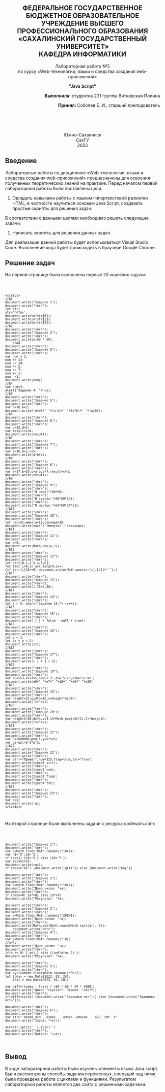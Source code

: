 <p></p>

<h2 align="center">ФЕДЕРАЛЬНОЕ ГОСУДАРСТВЕННОЕ БЮДЖЕТНОЕ ОБРАЗОВАТЕЛЬНОЕ УЧРЕЖДЕНИЕ ВЫСШЕГО ПРОФЕССИОНАЛЬНОГО ОБРАЗОВАНИЯ «САХАЛИНСКИЙ ГОСУДАРСТВЕННЫЙ УНИВЕРСИТЕТ» <br> КАФЕДРА ИНФОРМАТИКИ </h2>
<p align="center">Лабораторная работа №5 <br>
по курсу «Web-технологии, языки и средства создания web-приложений» 

<p align="center"><b>"Java Script"</b><p>
<p align="right"><b>Выполнила: </b> студентка 231 группы Витковская Полина</p>
<p  align="right"><b>Принял: </b> Соболев Е. И., старший преподователь</p>
<br>
<br>
<br>
<p align="center">Южно-Сахалинск <br> СахГУ <br> 2023</p>
<h2> Введение </h2>
<p>Лабораторные работы по дисциплине «Web-технологии, языки и средства создания web-приложений» предназначены для освоения полученных теоретических знаний на практике. Перед началом первой лабораторной работы были поставлены цели: <br>
<ol>
  <li>Овладеть навыками работы с языком гипертекстовой разметки HTML, в частности научиться основам Java Script, создавать простые скрипты для решения задач.
</ol>
В соответствии с данными целями необходимо решить следующие задачи:
<ol>
   <li> Написать скрипты для решения данных задач.
   </ol>
Для реализации данной работы будет использоваться Visual Studio Code. Выполнение кода будет происходить в браузере Google Chrome.
</p>
<h2>Решение задач</h2>
<p>На первой странице были выполнены первые 23 коротких задачи: </p>
<code>

    <script>
    //№1
    document.write("Задание 1");
    document.write("<br>");
    let str;
    str='hdfgv';
    document.writeln(str[0]);
    document.writeln(str[2]);
    document.writeln(str[4]);
    //№2
    document.write("<br>");
    document.write("Задание 2");
    document.write("<br>");
    document.writeln(60 * 60);
        //№3
    document.write("<br>");
    document.write("Задание 3");
    document.write("<br>");
    var num = 1;
    num += 12;
    num -= 14;
    num *= 5;
    num /= 7;
    num += 1;
    num -=1;
    document.write(num);
    //№4
    var num=3;
    alert("Задание 4: "+num);
    //№5
    document.write("<br>");
    document.write("Задание 5");
    document.write("<br>");
    var a=10,b=2;
    document.write((a+b)+' '+(a-b)+' '+(a*b)+' '+(a/b));
    //№6
    document.write("<br>");
    document.write("Задание 6");
    document.write("<br>");
    var c=15,d=2;
    var result=c+d;
    document.write(result);
    //№7
    document.write("<br>");
    document.write("Задание 7");
    document.write("<br>");
    var a=10,b=2,c=5;
    document.write(a+b+c);
    //№8
    document.write("<br>");
    document.write("Задание 8");
    document.write("<br>");
    var a=17,b=10,c=a-b,d=7,result=c+d;
    document.write(result);
    //№9
    document.write("<br>");
    document.write("Задание 9");
    document.write("<br>");
    document.write("В часе:"+60*60);
    document.write("<br>");
    document.write("В сутках:"+60*60*24);
    document.write("<br>");
    document.write("В месяце:"+60*60*24*31);
    //№10
    document.write("<br>");
    document.write("Задание 10");
    document.write("<br>");
    let час=21,минута=16,секунда=35;
    document.write(час+':'+минута+':'+секунда);
    //№11
    document.write("<br>");
    document.write("Задание 11");
    document.write("<br>");
    var a=5;
    document.write(Math.pow(a,2));
    //№12
    document.write("<br>");
    document.write("Задание 12");
    document.write("<br>");
    let arr=[0,1,2,3,4,5,6];
    for (let i=0;i< arr.length;i++) 
    {if (arr[i]%2==0) document.write(Math.pow(arr[i],1/2)+" ");}
    //№13
    document.write("<br>");
    document.write("Задание 13");
    document.write("<br>");
    document.write(1.15+2.30);
    //№14
    document.write("<br>");
    document.write("Задание 14");
    document.write("<br>");
    let x = 5; alert("Задание 14:"+ (x++));
    //№15
    document.write("<br>");
    document.write("Задание 15");
    document.write("<br>");
    document.write( [ ] + false - null + true);
    //№16
    document.write("<br>");
    document.write("Задание 16");
    document.write("<br>");
    let y = 1; 
    let xx = y = 2; 
    document.write(xx);
    //№17
    document.write("<br>");
    document.write("Задание 17");
    document.write("<br>");
    document.write([ ] + 1 + 2);
    //№18
    document.write("<br>");
    document.write("Задание 18");
    document.write("<br>");
    var a6=5%3,a7=3%5,a8=5+'3',a9='5'+3,a10=75+'кг';
    document.write(a6+" "+a7+" "+a8+" "+a8+" "+a10)
    //№19
    document.write("<br>");
    document.write("Задание 19");
    document.write("<br>");
    var height=23,width=10,s=height*width;
    document.write("s="+s);
    //№20
    document.write("<br>");
    document.write("Задание 20");
    document.write("<br>");
    var heightC=10,dC=4,v=3.14*Math.pow((dC/2),2)*heightC;
    document.write("v="+v);
    //№21
    document.write("<br>");
    document.write("Задание 21");
    document.write("<br>");
    var S=2000000,p=0.1,years=5;
    var perepl=S-S*p*5;
    //№22
    document.write("<br>");
    document.write("Задание 22");
    document.write("<br>");
    var strr="Привет",num=123,flag=true,txt="true";
    document.write(typeof strr);
    document.write("<br>");
    document.write(typeof num);
    document.write("<br>");
    document.write(typeof flag);
    document.write("<br>");
    document.write(typeof txt);
    //№23
    document.write("<br>");
    document.write("Задание 23");
    document.write("<br>");
    var a=1;
    document.write(-a);
    </script>
</code>
<p>На второй странице были выполнены задачи с ресурса codewars.com:</p>
<code>

    
    document.write("Задание 1");
    document.write("<br>");
    var a=Math.floor(Math.random()*10+1);
    var h1='X';h2='X';
    if (a==1) {h2='X'} else {h2='Y'};
    var rez=h1+h2;
    document.write(rez);
    if (rez=="XX") {document.write("girl")} else {document.write("boy")}
    
    document.write("<br>");
    document.write("Задание 2");
    document.write("<br>");
    var a=Math.floor(Math.random()*10+1);
    document.write("Дано число: "+a);
    document.write("<br>");
    if (a%2==0) {a*=8} else {a*=9}
    document.write("Результат: "+a);

    document.write("<br>");
    document.write("Задание 3");
    document.write("<br>");
    var a=Math.floor(Math.random()*200+1);
    document.write("Дано число: "+a);
    document.write("<br>");
    document.write(Math.pow(Math.round(Math.sqrt(a)), 2));
        document.write("<br>");
    document.write("Задание 4");
    document.write("<br>");
    var a=Math.floor(Math.random()*10);
    //a=4;
    document.write("Дано число: "+a);
    document.write("<br>");
    if(a == 0) { a=1;} else {(a=6*a*a+ 2) };
    document.write("Результат: "+a);

    document.write("<br>");
    document.write("Задание 5");
    document.write("<br>");
    var cycle=Math.floor(Math.random()*60+7);
    let today = new Date(2023, 02, 24),
        last = new Date(2023, 01, 20);

    var diff=(today - last) / (60 * 60 * 24 * 1000);
    document.write("Цикл: "+cycle+"; Прошло: "+diff);
    document.write("<br>");
    if(diff<=cycle) {document.write("Задержки нет");} else {document.write("Задержка есть");}

    document.write("<br>");
    document.write("Задание 6");
    document.write("<br>");
    var str=" dasda asd   asdas    addsa  adasda    423  sdf  s"
    document.write("Input: "+str);
    
    str=str.split(' ').join('')
    document.write("<br>");
    document.write("Output: "+str);
</code>
<h2>Вывод</h2>
<p>В ходе лабораторной работы были изучены элементы языка Java script. Были рассмотрены способы задания переменных, операций над ними, была проведена работа с циклами и функциями. Результатом лабораторной работы является два сайта с решенными задачами.</p>
